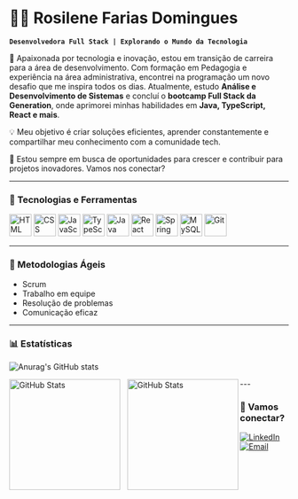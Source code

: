 # 👩‍💻 Rosilene Farias Domingues

**`Desenvolvedora Full Stack | Explorando o Mundo da Tecnologia`**

🚀 Apaixonada por tecnologia e inovação, estou em transição de carreira para a área de desenvolvimento. Com formação em Pedagogia e experiência na área administrativa, encontrei na programação um novo desafio que me inspira todos os dias. Atualmente, estudo **Análise e Desenvolvimento de Sistemas** e concluí o **bootcamp Full Stack da Generation**, onde aprimorei minhas habilidades em **Java, TypeScript, React e mais**.

💡 Meu objetivo é criar soluções eficientes, aprender constantemente e compartilhar meu conhecimento com a comunidade tech.

🔎 Estou sempre em busca de oportunidades para crescer e contribuir para projetos inovadores. Vamos nos conectar?

---

### 🚀 Tecnologias e Ferramentas

<p align="left">
    <img src="https://cdn.jsdelivr.net/gh/devicons/devicon/icons/html5/html5-original.svg" title="HTML" width="40" height="40"/>
    <img src="https://cdn.jsdelivr.net/gh/devicons/devicon/icons/css3/css3-original.svg" title="CSS" width="40" height="40"/>
    <img src="https://cdn.jsdelivr.net/gh/devicons/devicon/icons/javascript/javascript-original.svg" title="JavaScript" width="40" height="40"/>
    <img src="https://cdn.jsdelivr.net/gh/devicons/devicon/icons/typescript/typescript-original.svg" title="TypeScript" width="40" height="40"/>
    <img src="https://cdn.jsdelivr.net/gh/devicons/devicon/icons/java/java-original.svg" title="Java" width="40" height="40"/>
    <img src="https://cdn.jsdelivr.net/gh/devicons/devicon/icons/react/react-original.svg" title="React" width="40" height="40"/>
    <img src="https://cdn.jsdelivr.net/gh/devicons/devicon/icons/spring/spring-original.svg" title="Spring Boot" width="40" height="40"/>
    <img src="https://cdn.jsdelivr.net/gh/devicons/devicon/icons/mysql/mysql-original.svg" title="MySQL" width="40" height="40"/>
    <img src="https://cdn.jsdelivr.net/gh/devicons/devicon/icons/git/git-original.svg" title="Git" width="40" height="40"/>
</p>

---

### 💊 Metodologias Ágeis

- Scrum
- Trabalho em equipe
- Resolução de problemas
- Comunicação eficaz

---
### 📊 Estatísticas
![Anurag's GitHub stats](https://github-readme-stats.vercel.app/api?username=Rosifaarias&show_icons=true&dracula&include_all_commits=true&locale=pt-br" )

<p>
  <img 
    align="left" 
    alt="GitHub Stats" 
    height="200" 
    style="padding-right: 10px;" 
    src="https://github-readme-stats.vercel.app/api?username=Rosifaarias&show_icons=true&dracula&include_all_commits=true&locale=pt-br"
  />

<img 
      align="left" 
      alt="GitHub Stats" 
      height="200" 
      src="https://github-readme-stats.vercel.app/api/top-langs/?username=rosifaarias&theme=tokyonight&layout=compact&custom_title=Tecnologias&langs_count=9" 
  />
</p>
---

### 💌 Vamos conectar?

<p align="left">
    <a href="https://www.linkedin.com/in/rosilene-fariasdomingues/" target="_blank">
        <img src="https://img.shields.io/badge/LinkedIn-0077B5?style=for-the-badge&logo=linkedin&logoColor=white" alt="LinkedIn"/>
    </a>
    <a href="mailto:rosilene.farias00@gfmail.com">
        <img src="https://img.shields.io/badge/Email-D14836?style=for-the-badge&logo=gmail&logoColor=white" alt="Email"/>
    </a>
</p>


